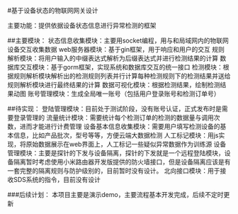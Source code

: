 #基于设备状态的物联网网关设计

主要功能：提供依据设备状态信息进行异常检测的框架

##主要模块：
状态信息收集模块：主要用socket编程，用与和局域网内的物联网设备交互收集数据
web服务器模块：基于gin框架，用于响应和用户的交互
规则解析模块：将用户输入的中缀表达式解析为后缀表达式并进行检测结果的计算
数据库交互模块：基于gorm框架，实现系统和数据库交互的统一接口
检测模块：根据规则解析模块解析出的检测规则列表并行计算每种检测规则下的检测结果并送给规则解析模块进行最终结果的计算
数据可视化模块：根据检测结果，绘制检测结果动图
账号管理模块：生成全局唯一账号（包括用户登录账号和检测订单号）

##待实现：
登陆管理模块：目前处于测试阶段，没有账号认证，正式发布时是需要登录管理的
流量统计模块：需要统计每个检测订单的检测的数据量与调用次数，进而才能进行计费管理
设备基本信息收集模块：需要用户填写检测设备的基本信息，比如产品批次，型号等等，方便云端大数据检测
人工标记模块：用js实现，将原始数据展示在web界面上，人工标记一些疑似异常数据作为训练源
设备管理模块：主要是探针的下发与设备隔离，探针的下发就是一个远程登陆模块，设备隔离暂时考虑使用小米路由器开发版提供的防火墙接口，但是设备隔离应该是有一套完整的隔离规则与防护级别的，目前暂时没有设计。
北向接口模块：用于接收SDS系统的指令，目前没有设计

###后续计划：
本项目主要是演示demo，主要流程基本开发完成，后续不定时更新
